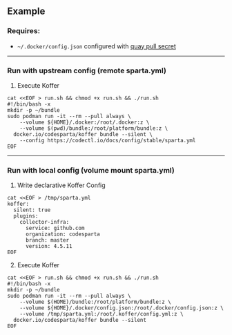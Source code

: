 ## Example

### Requires:
  - `~/.docker/config.json` configured with [quay pull secret](https://cloud.redhat.com/openshift/install/metal/user-provisioned)
    
-------------------------------------------------------------------------

### Run with upstream config (remote sparta.yml)
  1. Execute Koffer
```
cat <<EOF > run.sh && chmod +x run.sh && ./run.sh
#!/bin/bash -x
mkdir -p ~/bundle
sudo podman run -it --rm --pull always \
    --volume ${HOME}/.docker:/root/.docker:z \
    --volume $(pwd)/bundle:/root/platform/bundle:z \
  docker.io/codesparta/koffer bundle --silent \
    --config https://codectl.io/docs/config/stable/sparta.yml
EOF
```

-------------------------------------------------------------------------

### Run with local config (volume mount sparta.yml)
  1. Write declarative Koffer Config
```
cat <<EOF > /tmp/sparta.yml
koffer:
  silent: true
  plugins:
    collector-infra:
      service: github.com
      organization: codesparta
      branch: master
      version: 4.5.11
EOF
```
  2. Execute Koffer
```
cat <<EOF > run.sh && chmod +x run.sh && ./run.sh
#!/bin/bash -x
mkdir -p ~/bundle
sudo podman run -it --rm --pull always \
    --volume $(HOME)/bundle:/root/platform/bundle:z \
    --volume ${HOME}/.docker/config.json:/root/.docker/config.json:z \
    --volume /tmp/sparta.yml:/root/.koffer/config.yml:z \
  docker.io/codesparta/koffer bundle --silent
EOF
